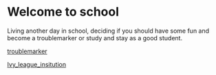 # Welcome to school

Living another day in school, deciding if you should have some fun and become a troublemarker or study and stay as a good student.

[troublemarker](../troublemaker)

[Ivy_league_insitution](../ivy-league-institution.md)
